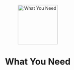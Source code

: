 <p align="center">
  <a href="https://reallei.com">
    <img src="https://png.icons8.com/color/500/3498db/sonic-the-hedgehog-1.png" alt="What You Need" width="128" />
  </a>
</p>
<h1 align="center">
  What You Need
</h1>
